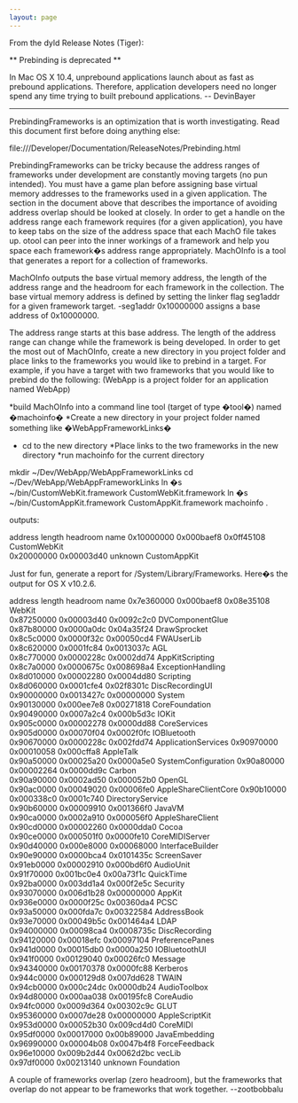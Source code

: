 ```yaml
---
layout: page
---
```




From the dyld Release Notes (Tiger):

** Prebinding is deprecated **

In Mac OS X 10.4, unprebound applications launch about as fast as prebound applications. Therefore, application developers need no longer spend any time trying to built prebound applications. -- DevinBayer

----

PrebindingFrameworks is an optimization that is worth investigating. Read this document first before doing anything else:

file:///Developer/Documentation/ReleaseNotes/Prebinding.html

PrebindingFrameworks can be tricky because the address ranges of frameworks under development are constantly moving targets (no pun intended). You must have a game plan before assigning base virtual memory addresses to the frameworks used in a given application. The section in the document above that describes the importance of avoiding address overlap should be looked at closely. In order to get a handle on the address range each framework requires (for a given application), you have to keep tabs on the size of the address space that each MachO file takes up.     otool can peer into the inner workings of a framework and help you space each framework�s address range appropriately. MachOInfo is a tool that generates a report for a collection of frameworks. 

MachOInfo outputs the base virtual memory address, the length of the address range and the headroom for each framework in the collection. The base virtual memory address is defined by setting the linker flag     seg1addr for a given framework target.     -seg1addr 0x10000000 assigns a base address of 0x10000000. 

The address range starts at this base address. The length of the address range can change while the framework is being developed. In order to get the most out of MachOInfo, create a new directory in you project folder and place links to the frameworks you would like to prebind in a target. For example, if you have a target with two frameworks that you would like to prebind do the following: (WebApp is a project folder for an application named WebApp)


*build MachOInfo into a command line tool (target of type 
�tool�) named �machoinfo�
*Create a new directory in your project folder named something like �WebAppFrameworkLinks�
*    cd to the new directory
*Place links to the two frameworks in the new directory
*run     machoinfo for the current directory


    
mkdir ~/Dev/WebApp/WebAppFrameworkLinks
cd ~/Dev/WebApp/WebAppFrameworkLinks
ln �s ~/bin/CustomWebKit.framework CustomWebKit.framework 
ln �s ~/bin/CustomAppKit.framework CustomAppKit.framework
machoinfo .

outputs: 
    
address     length      headroom    name
0x10000000  0x000baef8  0x0ff45108  CustomWebKit              
0x20000000  0x00003d40  unknown     CustomAppKit


Just for fun, generate a report for /System/Library/Frameworks. Here�s the output for OS X v10.2.6.

    
address     length      headroom    name
0x7e360000  0x000baef8  0x08e35108  WebKit              
0x87250000  0x00003d40  0x0092c2c0  DVComponentGlue     
0x87b80000  0x0000a0dc  0x04a35f24  DrawSprocket        
0x8c5c0000  0x0000f32c  0x00050cd4  FWAUserLib          
0x8c620000  0x0001fc84  0x0013037c  AGL                 
0x8c770000  0x0000228c  0x0002dd74  AppKitScripting     
0x8c7a0000  0x0000675c  0x008698a4  ExceptionHandling   
0x8d010000  0x00002280  0x0004dd80  Scripting           
0x8d060000  0x0001cfe4  0x02f8301c  DiscRecordingUI     
0x90000000  0x0013427c  0x00000000  System              
0x90130000  0x000ee7e8  0x00271818  CoreFoundation      
0x90490000  0x0007a2c4  0x000b5d3c  IOKit               
0x905c0000  0x00002278  0x0000dd88  CoreServices        
0x905d0000  0x00070f04  0x0002f0fc  IOBluetooth         
0x90670000  0x0000228c  0x002fdd74  ApplicationServices 
0x90970000  0x00010058  0x000cffa8  AppleTalk           
0x90a50000  0x00025a20  0x0000a5e0  SystemConfiguration 
0x90a80000  0x00002264  0x0000dd9c  Carbon              
0x90a90000  0x0002ad50  0x000052b0  OpenGL              
0x90ac0000  0x00049020  0x00006fe0  AppleShareClientCore
0x90b10000  0x000338c0  0x0001c740  DirectoryService    
0x90b60000  0x00009910  0x001366f0  JavaVM              
0x90ca0000  0x0002a910  0x000056f0  AppleShareClient    
0x90cd0000  0x00002260  0x0000dda0  Cocoa               
0x90ce0000  0x000501f0  0x0000fe10  CoreMIDIServer      
0x90d40000  0x000e8000  0x00068000  InterfaceBuilder    
0x90e90000  0x0000bca4  0x0101435c  ScreenSaver         
0x91eb0000  0x00002910  0x000bd6f0  AudioUnit           
0x91f70000  0x001bc0e4  0x00a73f1c  QuickTime           
0x92ba0000  0x003dd1a4  0x000f2e5c  Security            
0x93070000  0x006d1b28  0x00000000  AppKit              
0x936e0000  0x0000f25c  0x00360da4  PCSC                
0x93a50000  0x000fda7c  0x00322584  AddressBook         
0x93e70000  0x00049b5c  0x001464a4  LDAP                
0x94000000  0x00098ca4  0x0008735c  DiscRecording       
0x94120000  0x00018efc  0x00097104  PreferencePanes     
0x941d0000  0x00015db0  0x0000a250  IOBluetoothUI       
0x941f0000  0x00129040  0x00026fc0  Message             
0x94340000  0x00170378  0x0000fc88  Kerberos            
0x944c0000  0x000129d8  0x007dd628  TWAIN               
0x94cb0000  0x000c24dc  0x0000db24  AudioToolbox        
0x94d80000  0x000aa038  0x00195fc8  CoreAudio           
0x94fc0000  0x0009d364  0x00302c9c  GLUT                
0x95360000  0x0007de28  0x00000000  AppleScriptKit      
0x953d0000  0x00052b30  0x009cd4d0  CoreMIDI            
0x95df0000  0x00017000  0x00b89000  JavaEmbedding       
0x96990000  0x00004b08  0x0047b4f8  ForceFeedback       
0x96e10000  0x009b2d44  0x0062d2bc  vecLib              
0x97df0000  0x00213140  unknown     Foundation


A couple of frameworks overlap (zero headroom), but the frameworks that overlap do not appear to be frameworks that work together.  --zootbobbalu
